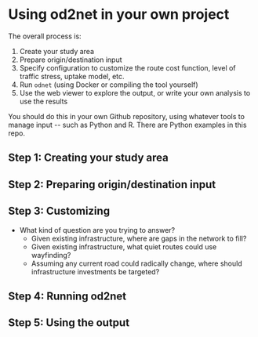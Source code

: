 # Using od2net in your own project

The overall process is:

1.  Create your study area
2.  Prepare origin/destination input
3.  Specify configuration to customize the route cost function, level of traffic stress, uptake model, etc.
4.  Run `odnet` (using Docker or compiling the tool yourself)
5.  Use the web viewer to explore the output, or write your own analysis to use the results

You should do this in your own Github repository, using whatever tools to manage input -- such as Python and R. There are Python examples in this repo.

## Step 1: Creating your study area

## Step 2: Preparing origin/destination input

## Step 3: Customizing

- What kind of question are you trying to answer?
  - Given existing infrastructure, where are gaps in the network to fill?
  - Given existing infrastructure, what quiet routes could use wayfinding?
  - Assuming any current road could radically change, where should infrastructure investments be targeted?

## Step 4: Running od2net

## Step 5: Using the output
